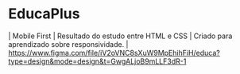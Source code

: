 # EducaPlus
| Mobile First | Resultado do estudo entre HTML e CSS  | Criado para aprendizado sobre responsividade. |
https://www.figma.com/file/iV2oVNC8sXuW9MpEhihFiH/educa?type=design&mode=design&t=GwgALjoB9mLLF3dR-1
